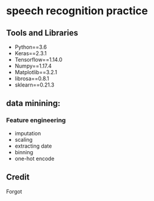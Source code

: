 # speech recognition practice

## Tools and Libraries

- Python==3.6
- Keras==2.3.1
- Tensorflow==1.14.0
- Numpy==1.17.4
- Matplotlib==3.2.1
- librosa==0.8.1
- sklearn==0.21.3

## data minining:




### Feature engineering
- imputation
- scaling
- extracting date
- binning
- one-hot encode



## Credit
Forgot 

